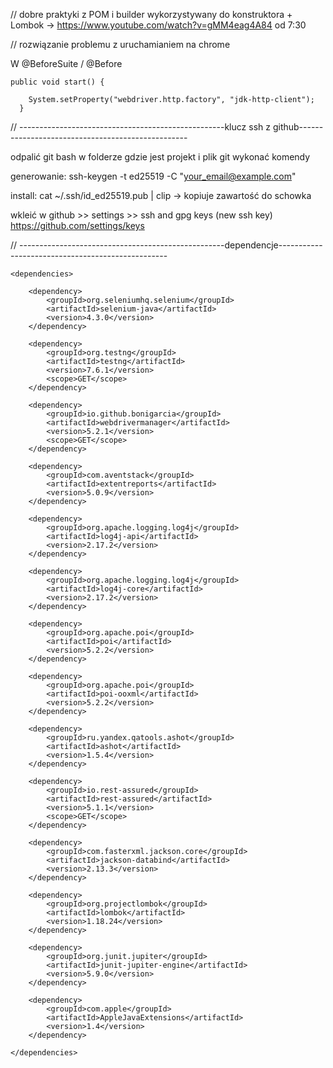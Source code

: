 // dobre praktyki z POM i builder wykorzystywany do konstruktora + Lombok -> https://www.youtube.com/watch?v=gMM4eag4A84 od 7:30

// rozwiązanie problemu z uruchamianiem na chrome

W @BeforeSuite / @Before

    public void start() {

        System.setProperty("webdriver.http.factory", "jdk-http-client");
      }

// ---------------------------------------------------klucz ssh z github--------------------------------------------------

odpalić git bash w folderze gdzie jest projekt i plik git
wykonać komendy

generowanie:
ssh-keygen -t ed25519 -C "your_email@example.com"

install: 
cat ~/.ssh/id_ed25519.pub | clip -> kopiuje zawartość do schowka

wkleić w github >> settings >> ssh and gpg keys (new ssh key)
https://github.com/settings/keys

// ---------------------------------------------------dependencje--------------------------------------------------

    <dependencies>
    
        <dependency>
            <groupId>org.seleniumhq.selenium</groupId>
            <artifactId>selenium-java</artifactId>
            <version>4.3.0</version>
        </dependency>

        <dependency>
            <groupId>org.testng</groupId>
            <artifactId>testng</artifactId>
            <version>7.6.1</version>
            <scope>GET</scope>
        </dependency>

        <dependency>
            <groupId>io.github.bonigarcia</groupId>
            <artifactId>webdrivermanager</artifactId>
            <version>5.2.1</version>
            <scope>GET</scope>
        </dependency>

        <dependency>
            <groupId>com.aventstack</groupId>
            <artifactId>extentreports</artifactId>
            <version>5.0.9</version>
        </dependency>

        <dependency>
            <groupId>org.apache.logging.log4j</groupId>
            <artifactId>log4j-api</artifactId>
            <version>2.17.2</version>
        </dependency>

        <dependency>
            <groupId>org.apache.logging.log4j</groupId>
            <artifactId>log4j-core</artifactId>
            <version>2.17.2</version>
        </dependency>

        <dependency>
            <groupId>org.apache.poi</groupId>
            <artifactId>poi</artifactId>
            <version>5.2.2</version>
        </dependency>

        <dependency>
            <groupId>org.apache.poi</groupId>
            <artifactId>poi-ooxml</artifactId>
            <version>5.2.2</version>
        </dependency>

        <dependency>
            <groupId>ru.yandex.qatools.ashot</groupId>
            <artifactId>ashot</artifactId>
            <version>1.5.4</version>
        </dependency>

        <dependency>
            <groupId>io.rest-assured</groupId>
            <artifactId>rest-assured</artifactId>
            <version>5.1.1</version>
            <scope>GET</scope>
        </dependency>

        <dependency>
            <groupId>com.fasterxml.jackson.core</groupId>
            <artifactId>jackson-databind</artifactId>
            <version>2.13.3</version>
        </dependency>

        <dependency>
            <groupId>org.projectlombok</groupId>
            <artifactId>lombok</artifactId>
            <version>1.18.24</version>
        </dependency>

        <dependency>
            <groupId>org.junit.jupiter</groupId>
            <artifactId>junit-jupiter-engine</artifactId>
            <version>5.9.0</version>
        </dependency>

        <dependency>
            <groupId>com.apple</groupId>
            <artifactId>AppleJavaExtensions</artifactId>
            <version>1.4</version>
        </dependency>

    </dependencies>
